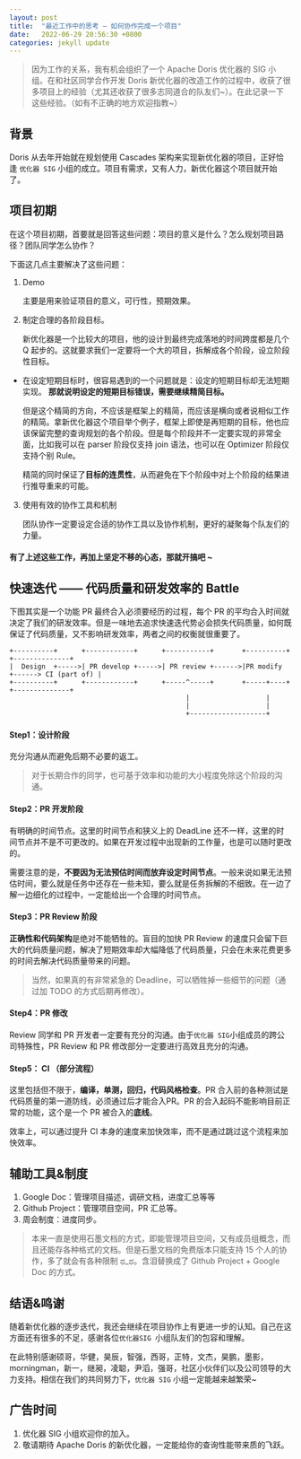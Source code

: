 ```yaml
---
layout: post
title:  "最近工作中的思考 — 如何协作完成一个项目"
date:   2022-06-29 20:56:30 +0800
categories: jekyll update
---
```


> 因为工作的关系，我有机会组织了一个 Apache Doris 优化器的 SIG 小组。在和社区同学合作开发 Doris 新优化器的改造工作的过程中，收获了很多项目上的经验（尤其还收获了很多志同道合的队友们~）。在此记录一下这些经验。（如有不正确的地方欢迎指教~）

## 背景

  Doris 从去年开始就在规划使用 Cascades 架构来实现新优化器的项目，正好恰逢 `优化器 SIG` 小组的成立。项目有需求，又有人力，新优化器这个项目就开始了。

## 项目初期

  在这个项目初期，首要就是回答这些问题：项目的意义是什么？怎么规划项目路径？团队同学怎么协作？

  下面这几点主要解决了这些问题：

1. Demo
    
    主要是用来验证项目的意义，可行性，预期效果。
    
2. 制定合理的各阶段目标。

     新优化器是一个比较大的项目，他的设计到最终完成落地的时间跨度都是几个 Q 起步的。这就要求我们一定要将一个大的项目，拆解成各个阶段，设立阶段性目标。

+ 在设定短期目标时，很容易遇到的一个问题就是：设定的短期目标却无法短期实现。
    	**那就说明设定的短期目标错误，需要继续精简目标。**
  
    ​	但是这个精简的方向，不应该是框架上的精简，而应该是横向或者说相似工作的精简。拿新优化器这个项目举个例子，框架上即使是再短期的目标，他也应该保留完整的查询规划的各个阶段。但是每个阶段并不一定要实现的非常全面，比如我可以在 parser 阶段仅支持 join 语法，也可以在 Optimizer 阶段仅支持个别 Rule。

    ​	精简的同时保证了**目标的连贯性**，从而避免在下个阶段中对上个阶段的结果进行推导重来的可能。

3. 使用有效的协作工具和机制
    
    团队协作一定要设定合适的协作工具以及协作机制，更好的凝聚每个队友们的力量。

  #### 有了上述这些工作，再加上坚定不移的心态，那就开搞吧 ~



## 快速迭代 —— 代码质量和研发效率的 Battle

下图其实是一个功能 PR 最终合入必须要经历的过程，每个 PR 的平均合入时间就决定了我们的研发效率。但是一味地去追求快速迭代势必会损失代码质量，如何既保证了代码质量，又不影响研发效率，两者之间的权衡就很重要了。

```
+----------+      +------------+      +-----------+       +----------+      +--------------+
|  Design  +----->| PR develop +----->| PR review +------>|PR modify +------> CI (part of) |
+----------+      +------------+      +-----^-----+       +-----+----+      +--------------+
                                            |                   |
                                            |                   |
                                            +-------------------+
```

#### Step1：设计阶段

  充分沟通从而避免后期不必要的返工。

>  对于长期合作的同学，也可基于效率和功能的大小程度免除这个阶段的沟通。

#### Step2：PR 开发阶段

  有明确的时间节点。这里的时间节点和狭义上的 DeadLine 还不一样，这里的时间节点并不是不可更改的。如果在开发过程中出现新的工作量，也是可以随时更改的。

  需要注意的是，**不要因为无法预估时间而放弃设定时间节点**。一般来说如果无法预估时间，要么就是任务中还存在一些未知，要么就是任务拆解的不细致。在一边了解一边细化的过程中，一定能给出一个合理的时间节点。

#### Step3：PR Review 阶段

  **正确性和代码架构**是绝对不能牺牲的。盲目的加快 PR Review 的速度只会留下巨大的代码质量问题，解决了短期效率却大幅降低了代码质量，只会在未来花费更多的时间去解决代码质量带来的问题。

>  当然，如果真的有非常紧急的 Deadline，可以牺牲掉一些细节的问题（通过加 TODO 的方式后期再修改）。

#### Step4：PR 修改

  Review 同学和 PR 开发者一定要有充分的沟通。由于`优化器 SIG`小组成员的跨公司特殊性，PR Review 和 PR 修改部分一定要进行高效且充分的沟通。

#### Step5： CI （部分流程）

  这里包括但不限于，**编译，单测，回归，代码风格检查**。PR 合入前的各种测试是代码质量的第一道防线，必须通过后才能合入PR。PR 的合入起码不能影响目前正常的功能，这个是一个 PR 被合入的**底线**。

  效率上，可以通过提升 CI 本身的速度来加快效率，而不是通过跳过这个流程来加快效率。



## 辅助工具&制度

1. Google Doc：管理项目描述，调研文档，进度汇总等等
2. Github Project：管理项目空间，PR 汇总等。
3. 周会制度：进度同步。

> 本来一直是使用石墨文档的方式，即能管理项目空间，又有成员组概念，而且还能存各种格式的文档。但是石墨文档的免费版本只能支持 15 个人的协作，多了就会有各种限制 ಥ_ಥ。含泪替换成了 Github Project + Google Doc 的方式。



## 结语&鸣谢

  随着新优化器的逐步迭代，我还会继续在项目协作上有更进一步的认知。自己在这方面还有很多的不足，感谢各位`优化器SIG `小组队友们的包容和理解。

  在此特别感谢硕哥，华健，昊辰，智强，西哥，正特，文杰，昊鹏，墨影，morningman，新一，继昶，凌聪，尹滔，强哥，社区小伙伴们以及公司领导的大力支持。相信在我们的共同努力下，`优化器 SIG` 小组一定能越来越繁荣~



## 广告时间

1. 优化器 SIG 小组欢迎你的加入。
2. 敬请期待 Apache Doris 的新优化器，一定能给你的查询性能带来质的飞跃。

